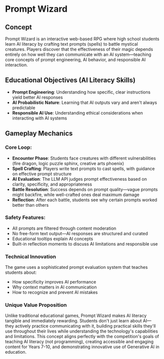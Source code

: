 # Prompt Wizard
## Concept
Prompt Wizard is an interactive web-based RPG where high school students learn AI literacy by crafting text prompts (spells) to battle mystical creatures. Players discover that the effectiveness of their magic depends entirely on how well they can communicate with an AI system—teaching core concepts of prompt engineering, AI behavior, and responsible AI interaction.

## Educational Objectives (AI Literacy Skills)
- **Prompt Engineering**: Understanding how specific, clear instructions yield better AI responses
- **AI Probabilistic Nature**: Learning that AI outputs vary and aren't always predictable
- **Responsible AI Use**: Understanding ethical considerations when interacting with AI systems

## Gameplay Mechanics
### Core Loop:
- **Encounter Phase**: Students face creatures with different vulnerabilities (fire dragon, logic puzzle sphinx, creative arts phoenix)
- **Spell Crafting**: Players write text prompts to cast spells, with guidance on effective prompt structure
- **AI Evaluation**: The LLM API judges prompt effectiveness based on clarity, specificity, and appropriateness
- **Battle Resolution**: Success depends on prompt quality—vague prompts might backfire, while well-crafted ones deal maximum damage
- **Reflection**: After each battle, students see why certain prompts worked better than others

### Safety Features:

- All prompts are filtered through content moderation
- No free-form text output—AI responses are structured and curated
- Educational tooltips explain AI concepts
- Built-in reflection moments to discuss AI limitations and responsible use

### Technical Innovation
The game uses a sophisticated prompt evaluation system that teaches students about:

- How specificity improves AI performance
- Why context matters in AI communication
- How to recognize and prevent AI mistakes

### Unique Value Proposition
Unlike traditional educational games, Prompt Wizard makes AI literacy tangible and immediately rewarding. Students don't just learn about AI—they actively practice communicating with it, building practical skills they'll use throughout their lives while understanding the technology's capabilities and limitations.
This concept aligns perfectly with the competition's goals of teaching AI literacy (not programming), creating accessible and engaging content for Years 7-10, and demonstrating innovative use of Generative AI in education.